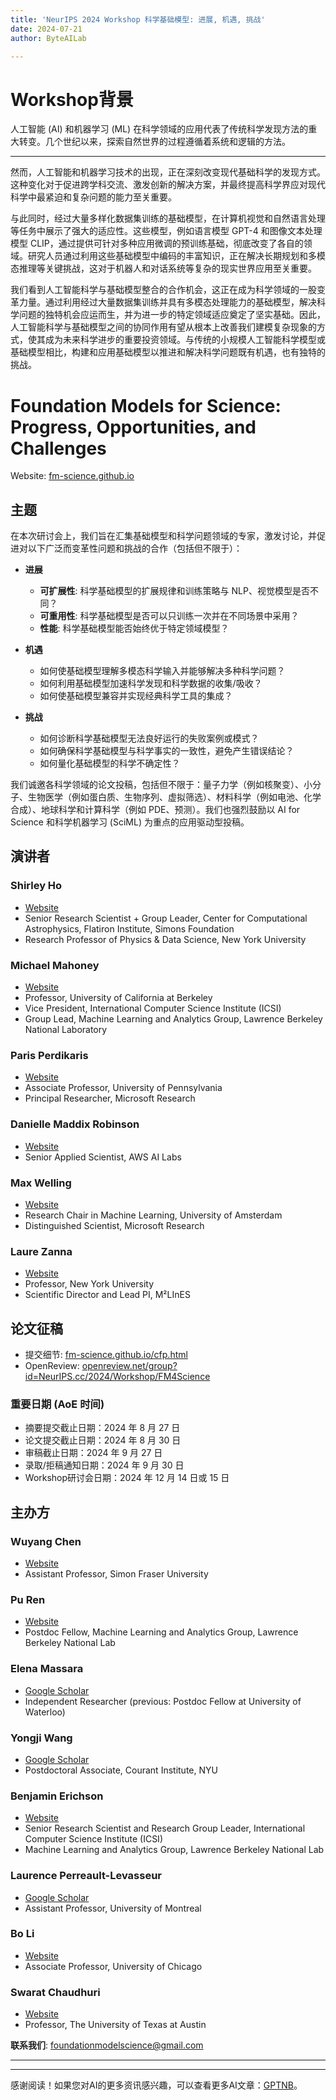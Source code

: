 ```yaml
---
title: 'NeurIPS 2024 Workshop 科学基础模型: 进展, 机遇, 挑战'
date: 2024-07-21
author: ByteAILab

---
```


# Workshop背景

人工智能 (AI) 和机器学习 (ML) 在科学领域的应用代表了传统科学发现方法的重大转变。几个世纪以来，探索自然世界的过程遵循着系统和逻辑的方法。

---
然而，人工智能和机器学习技术的出现，正在深刻改变现代基础科学的发现方式。这种变化对于促进跨学科交流、激发创新的解决方案，并最终提高科学界应对现代科学中最紧迫和复杂问题的能力至关重要。

与此同时，经过大量多样化数据集训练的基础模型，在计算机视觉和自然语言处理等任务中展示了强大的适应性。这些模型，例如语言模型 GPT-4 和图像文本处理模型 CLIP，通过提供可针对多种应用微调的预训练基础，彻底改变了各自的领域。研究人员通过利用这些基础模型中编码的丰富知识，正在解决长期规划和多模态推理等关键挑战，这对于机器人和对话系统等复杂的现实世界应用至关重要。

我们看到人工智能科学与基础模型整合的合作机会，这正在成为科学领域的一股变革力量。通过利用经过大量数据集训练并具有多模态处理能力的基础模型，解决科学问题的独特机会应运而生，并为进一步的特定领域适应奠定了坚实基础。因此，人工智能科学与基础模型之间的协同作用有望从根本上改善我们建模复杂现象的方式，使其成为未来科学进步的重要投资领域。与传统的小规模人工智能科学模型或基础模型相比，构建和应用基础模型以推进和解决科学问题既有机遇，也有独特的挑战。

# Foundation Models for Science: Progress, Opportunities, and Challenges

Website: [fm-science.github.io](https://fm-science.github.io/)

## 主题

在本次研讨会上，我们旨在汇集基础模型和科学问题领域的专家，激发讨论，并促进对以下广泛而变革性问题和挑战的合作（包括但不限于）：

- **进展**
  - **可扩展性**: 科学基础模型的扩展规律和训练策略与 NLP、视觉模型是否不同？
  - **可重用性**: 科学基础模型是否可以只训练一次并在不同场景中采用？
  - **性能**: 科学基础模型能否始终优于特定领域模型？

- **机遇**
  - 如何使基础模型理解多模态科学输入并能够解决多种科学问题？
  - 如何利用基础模型加速科学发现和科学数据的收集/吸收？
  - 如何使基础模型兼容并实现经典科学工具的集成？

- **挑战**
  - 如何诊断科学基础模型无法良好运行的失败案例或模式？
  - 如何确保科学基础模型与科学事实的一致性，避免产生错误结论？
  - 如何量化基础模型的科学不确定性？

我们诚邀各科学领域的论文投稿，包括但不限于：量子力学（例如核聚变）、小分子、生物医学（例如蛋白质、生物序列、虚拟筛选）、材料科学（例如电池、化学合成）、地球科学和计算科学（例如 PDE、预测）。我们也强烈鼓励以 AI for Science 和科学机器学习 (SciML) 为重点的应用驱动型投稿。

## 演讲者

### Shirley Ho

- [Website](https://www.shirleyho.space)
- Senior Research Scientist + Group Leader, Center for Computational Astrophysics, Flatiron Institute, Simons Foundation
- Research Professor of Physics & Data Science, New York University

### Michael Mahoney

- [Website](https://www.stat.berkeley.edu/~mmahoney/)
- Professor, University of California at Berkeley
- Vice President, International Computer Science Institute (ICSI)
- Group Lead, Machine Learning and Analytics Group, Lawrence Berkeley National Laboratory

### Paris Perdikaris

- [Website](https://scholar.google.com/citations?user=h_zkt1oAAAAJ&hl=en)
- Associate Professor, University of Pennsylvania
- Principal Researcher, Microsoft Research

### Danielle Maddix Robinson

- [Website](https://dcmaddix.github.io/)
- Senior Applied Scientist, AWS AI Labs

### Max Welling

- [Website](https://staff.fnwi.uva.nl/m.welling/)
- Research Chair in Machine Learning, University of Amsterdam
- Distinguished Scientist, Microsoft Research

### Laure Zanna

- [Website](https://zanna-researchteam.github.io/)
- Professor, New York University
- Scientific Director and Lead PI, M²LInES

## 论文征稿

- 提交细节: [fm-science.github.io/cfp.html](https://fm-science.github.io/cfp.html)
- OpenReview: [openreview.net/group?id=NeurIPS.cc/2024/Workshop/FM4Science](https://openreview.net/group?id=NeurIPS.cc/2024/Workshop/FM4Science)

### 重要日期 (AoE 时间)

- 摘要提交截止日期：2024 年 8 月 27 日
- 论文提交截止日期：2024 年 8 月 30 日
- 审稿截止日期：2024 年 9 月 27 日
- 录取/拒稿通知日期：2024 年 9 月 30 日
- Workshop研讨会日期：2024 年 12 月 14 日或 15 日

## 主办方

### Wuyang Chen

- [Website](https://delta-lab-ai.github.io/)
- Assistant Professor, Simon Fraser University

### Pu Ren

- [Website](https://paulpuren.github.io/)
- Postdoc Fellow, Machine Learning and Analytics Group, Lawrence Berkeley National Lab

### Elena Massara

- [Google Scholar](https://scholar.google.com/citations?user=sDyDmckAAAAJ&hl=en)
- Independent Researcher (previous: Postdoc Fellow at University of Waterloo)

### Yongji Wang

- [Google Scholar](https://scholar.google.com/citations?user=_Hskk60AAAAJ&hl=en)
- Postdoctoral Associate, Courant Institute, NYU

### Benjamin Erichson

- [Website](https://www.benerichson.com/)
- Senior Research Scientist and Research Group Leader, International Computer Science Institute (ICSI)
- Machine Learning and Analytics Group, Lawrence Berkeley National Lab

### Laurence Perreault-Levasseur

- [Google Scholar](https://scholar.google.com/citations?user=wVXcNOQAAAAJ&hl=en)
- Assistant Professor, University of Montreal

### Bo Li

- [Website](https://aisecure.github.io/)
- Associate Professor, University of Chicago

### Swarat Chaudhuri

- [Website](https://www.cs.utexas.edu/~swarat/)
- Professor, The University of Texas at Austin

**联系我们**: foundationmodelscience@gmail.com

---
---
感谢阅读！如果您对AI的更多资讯感兴趣，可以查看更多AI文章：[GPTNB](https://gptnb.com)。